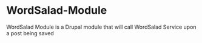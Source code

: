 # WordSalad-Module
WordSalad Module is a Drupal module that will call WordSalad Service upon a post being saved
